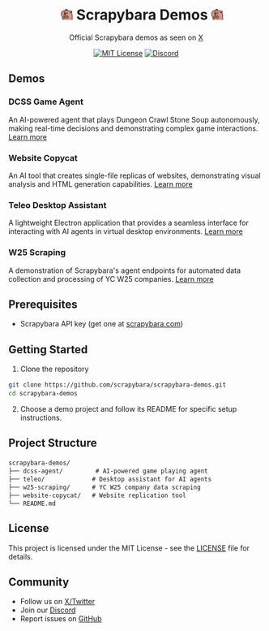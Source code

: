 <div id="toc" align="center">
  <ul style="list-style: none">
    <summary>
      <h1><img src="images/wow.gif" alt="Scrapybara" width="24"> Scrapybara Demos <img src="images/wow.gif" alt="Scrapybara" width="24"></h1>
    </summary>
  </ul>
</div>

<p align="center">
  Official Scrapybara demos as seen on <a href="https://x.com/scrapybara">X</a>
</p>

<p align="center">
  <a href="https://github.com/scrapybara/scrapybara-playground/blob/main/license"><img alt="MIT License" src="https://img.shields.io/badge/license-MIT-blue" /></a>
  <a href="https://discord.gg/s4bPUVFXqA"><img alt="Discord" src="https://img.shields.io/badge/Discord-Join%20the%20community-yellow.svg?logo=discord" /></a>
</p>

## Demos

### DCSS Game Agent

An AI-powered agent that plays Dungeon Crawl Stone Soup autonomously, making real-time decisions and demonstrating complex game interactions. [Learn more](dcss-agent/)

### Website Copycat

An AI tool that creates single-file replicas of websites, demonstrating visual analysis and HTML generation capabilities. [Learn more](website-copycat/)

### Teleo Desktop Assistant

A lightweight Electron application that provides a seamless interface for interacting with AI agents in virtual desktop environments. [Learn more](teleo/)

### W25 Scraping

A demonstration of Scrapybara's agent endpoints for automated data collection and processing of YC W25 companies. [Learn more](w25-scraping/)

## Prerequisites

- Scrapybara API key (get one at [scrapybara.com](https://scrapybara.com))

## Getting Started

1. Clone the repository

```bash
git clone https://github.com/scrapybara/scrapybara-demos.git
cd scrapybara-demos
```

2. Choose a demo project and follow its README for specific setup instructions.

## Project Structure

```
scrapybara-demos/
├── dcss-agent/         # AI-powered game playing agent
├── teleo/             # Desktop assistant for AI agents
├── w25-scraping/      # YC W25 company data scraping
├── website-copycat/   # Website replication tool
└── README.md
```

## License

This project is licensed under the MIT License - see the [LICENSE](LICENSE) file for details.

## Community

- Follow us on [X/Twitter](https://x.com/scrapybara)
- Join our [Discord](https://discord.gg/s4bPUVFXqA)
- Report issues on [GitHub](https://github.com/Scrapybara/scrapybara-demos/issues)
